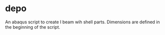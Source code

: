 # depo
An abaqus script to create I beam wih shell parts. Dimensions are defined in the beginning of the script.
